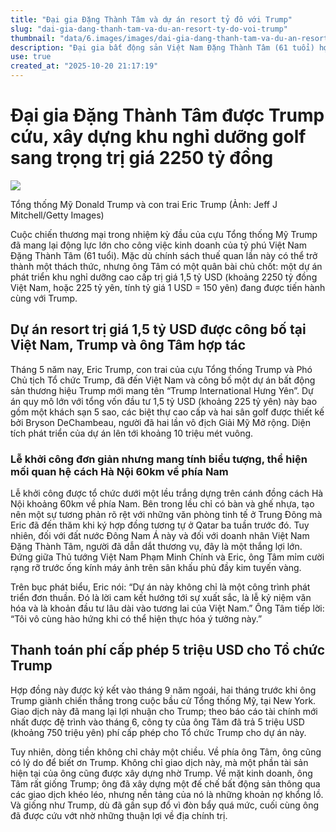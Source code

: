 ```yaml
---
title: "Đại gia Đặng Thành Tâm và dự án resort tỷ đô với Trump"
slug: "dai-gia-dang-thanh-tam-va-du-an-resort-ty-do-voi-trump"
thumbnail: "data/6.images/images/dai-gia-dang-thanh-tam-va-du-an-resort-ty-do-voi-trump.webp"
description: "Đại gia bất động sản Việt Nam Đặng Thành Tâm (61 tuổi) hợp tác với Tổ chức Trump trong dự án khu nghỉ dưỡng cao cấp trị giá 1,5 tỷ USD tại Hưng Yên. Dự án Trump International Hưng Yên bao gồm khách sạn 5 sao, biệt thự và hai sân golf. Công ty của ông Tâm đã trả 5 triệu USD phí cấp phép cho Tổ chức Trump."
use: true
created_at: "2025-10-20 21:17:19"
---
```


# Đại gia Đặng Thành Tâm được Trump cứu, xây dựng khu nghỉ dưỡng golf sang trọng trị giá 2250 tỷ đồng

![](/images/20251020-00083500-forbes-000-1-view.webp)

Tổng thống Mỹ Donald Trump và con trai Eric Trump (Ảnh: Jeff J Mitchell/Getty Images)

Cuộc chiến thương mại trong nhiệm kỳ đầu của cựu Tổng thống Mỹ Trump đã mang lại động lực lớn cho công việc kinh doanh của tỷ phú Việt Nam Đặng Thành Tâm (61 tuổi). Mặc dù chính sách thuế quan lần này có thể trở thành một thách thức, nhưng ông Tâm có một quân bài chủ chốt: một dự án phát triển khu nghỉ dưỡng cao cấp trị giá 1,5 tỷ USD (khoảng 2250 tỷ đồng Việt Nam, hoặc 225 tỷ yên, tính tỷ giá 1 USD = 150 yên) đang được tiến hành cùng với Trump.

## Dự án resort trị giá 1,5 tỷ USD được công bố tại Việt Nam, Trump và ông Tâm hợp tác

Tháng 5 năm nay, Eric Trump, con trai của cựu Tổng thống Trump và Phó Chủ tịch Tổ chức Trump, đã đến Việt Nam và công bố một dự án bất động sản thương hiệu Trump mới mang tên “Trump International Hưng Yên”. Dự án quy mô lớn với tổng vốn đầu tư 1,5 tỷ USD (khoảng 225 tỷ yên) này bao gồm một khách sạn 5 sao, các biệt thự cao cấp và hai sân golf được thiết kế bởi Bryson DeChambeau, người đã hai lần vô địch Giải Mỹ Mở rộng. Diện tích phát triển của dự án lên tới khoảng 10 triệu mét vuông.

### Lễ khởi công đơn giản nhưng mang tính biểu tượng, thể hiện mối quan hệ cách Hà Nội 60km về phía Nam

Lễ khởi công được tổ chức dưới một lều trắng dựng trên cánh đồng cách Hà Nội khoảng 60km về phía Nam. Bên trong lều chỉ có bàn và ghế nhựa, tạo nên một sự tương phản rõ rệt với những văn phòng tinh tế ở Trung Đông mà Eric đã đến thăm khi ký hợp đồng tương tự ở Qatar ba tuần trước đó. Tuy nhiên, đối với đất nước Đông Nam Á này và đối với doanh nhân Việt Nam Đặng Thành Tâm, người đã dẫn dắt thương vụ, đây là một thắng lợi lớn. Đứng giữa Thủ tướng Việt Nam Phạm Minh Chính và Eric, ông Tâm mỉm cười rạng rỡ trước ống kính máy ảnh trên sân khấu phủ đầy kim tuyến vàng.

Trên bục phát biểu, Eric nói: “Dự án này không chỉ là một công trình phát triển đơn thuần. Đó là lời cam kết hướng tới sự xuất sắc, là lễ kỷ niệm văn hóa và là khoản đầu tư lâu dài vào tương lai của Việt Nam.” Ông Tâm tiếp lời: “Tôi vô cùng hào hứng khi có thể hiện thực hóa ý tưởng này.”

## Thanh toán phí cấp phép 5 triệu USD cho Tổ chức Trump

Hợp đồng này được ký kết vào tháng 9 năm ngoái, hai tháng trước khi ông Trump giành chiến thắng trong cuộc bầu cử Tổng thống Mỹ, tại New York. Giao dịch này đã mang lại lợi nhuận cho Trump; theo báo cáo tài chính mới nhất được đệ trình vào tháng 6, công ty của ông Tâm đã trả 5 triệu USD (khoảng 750 triệu yên) phí cấp phép cho Tổ chức Trump cho dự án này.

Tuy nhiên, dòng tiền không chỉ chảy một chiều. Về phía ông Tâm, ông cũng có lý do để biết ơn Trump. Không chỉ giao dịch này, mà một phần tài sản hiện tại của ông cũng được xây dựng nhờ Trump. Về mặt kinh doanh, ông Tâm rất giống Trump; ông đã xây dựng một đế chế bất động sản thông qua các giao dịch khéo léo, nhưng nền tảng của nó là những khoản nợ khổng lồ. Và giống như Trump, dù đã gần sụp đổ vì đòn bẩy quá mức, cuối cùng ông đã được cứu vớt nhờ những thuận lợi về địa chính trị.